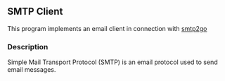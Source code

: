 ## SMTP Client

This program implements an email client in connection with [smtp2go](https://www.smtp2go.com/)

### Description

Simple Mail Transport Protocol (SMTP) is an email protocol used to send email messages.
